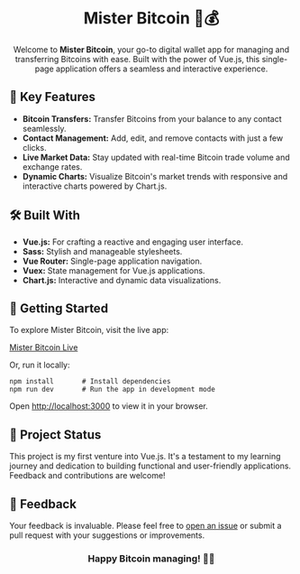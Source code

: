 <h1 align="center">Mister Bitcoin 💼💰</h1>

<p align="center">
  Welcome to <strong>Mister Bitcoin</strong>, your go-to digital wallet app for managing and transferring Bitcoins with ease. Built with the power of Vue.js, this single-page application offers a seamless and interactive experience.
</p>

<h2>🚀 Key Features</h2>

<ul>
  <li><strong>Bitcoin Transfers:</strong> Transfer Bitcoins from your balance to any contact seamlessly.</li>
  <li><strong>Contact Management:</strong> Add, edit, and remove contacts with just a few clicks.</li>
  <li><strong>Live Market Data:</strong> Stay updated with real-time Bitcoin trade volume and exchange rates.</li>
  <li><strong>Dynamic Charts:</strong> Visualize Bitcoin's market trends with responsive and interactive charts powered by Chart.js.</li>
</ul>

<h2>🛠️ Built With</h2>

<ul>
  <li><strong>Vue.js:</strong> For crafting a reactive and engaging user interface.</li>
  <li><strong>Sass:</strong> Stylish and manageable stylesheets.</li>
  <li><strong>Vue Router:</strong> Single-page application navigation.</li>
  <li><strong>Vuex:</strong> State management for Vue.js applications.</li>
  <li><strong>Chart.js:</strong> Interactive and dynamic data visualizations.</li>
</ul>

<h2>🌟 Getting Started</h2>

<p>To explore Mister Bitcoin, visit the live app:</p>
<a href="https://mormarzan.github.io/mister-bitcoin/#/">Mister Bitcoin Live</a>

<p>Or, run it locally:</p>

<pre><code>npm install       # Install dependencies
npm run dev       # Run the app in development mode</code></pre>

<p>Open <a href="http://localhost:3000">http://localhost:3000</a> to view it in your browser.</p>

<h2>🔧 Project Status</h2>

<p>This project is my first venture into Vue.js. It's a testament to my learning journey and dedication to building functional and user-friendly applications. Feedback and contributions are welcome!</p>

<h2>💬 Feedback</h2>

<p>Your feedback is invaluable. Please feel free to <a href="https://github.com/mormarzan/mister-bitcoin/issues">open an issue</a> or submit a pull request with your suggestions or improvements.</p>

<h3 align="center">Happy Bitcoin managing! 🚀💸</h3>
